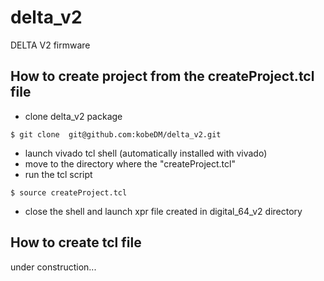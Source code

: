 # delta_v2
DELTA V2 firmware

## How to create project from the createProject.tcl file

- clone delta_v2 package
```
$ git clone  git@github.com:kobeDM/delta_v2.git
```
- launch vivado tcl shell (automatically installed with vivado)
- move to the directory where the "createProject.tcl"
- run the tcl script
```
$ source createProject.tcl
```
- close the shell and launch xpr file created in digital_64_v2 directory

## How to create tcl file

under construction...
